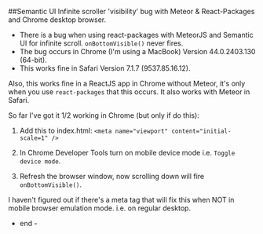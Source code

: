 ##Semantic UI Infinite scroller 'visibility' bug with Meteor & React-Packages and Chrome desktop browser.

- There is a bug when using react-packages with MeteorJS and Semantic UI for infinite scroll. `onBottomVisible()` never fires.
- The bug occurs in Chrome (I'm using a MacBook) Version 44.0.2403.130 (64-bit).
- This works fine in Safari Version 7.1.7 (9537.85.16.12).

Also, this works fine in a ReactJS app in Chrome without Meteor, it's only when you use `react-packages` that this occurs. It also works with Meteor in Safari.

So far I've got it 1/2 working in Chrome (but only if do this):

1. Add this to index.html:
    `<meta name="viewport" content="initial-scale=1" />`

2. In Chrome Developer Tools turn on mobile device mode i.e. `Toggle device mode`.

3. Refresh the browser window, now scrolling down will fire `onBottomVisible()`.

I haven't figured out if there's a meta tag that will fix this when NOT in mobile browser emulation mode. i.e. on regular desktop.

- end -